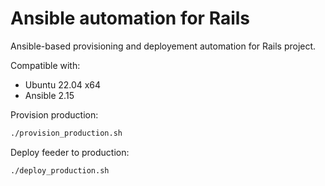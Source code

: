 # Ansible automation for Rails

Ansible-based provisioning and deployement automation for Rails project.

Compatible with:

- Ubuntu 22.04 x64
- Ansible 2.15

Provision production:

```sh
./provision_production.sh
```

Deploy feeder to production:

```sh
./deploy_production.sh
```
